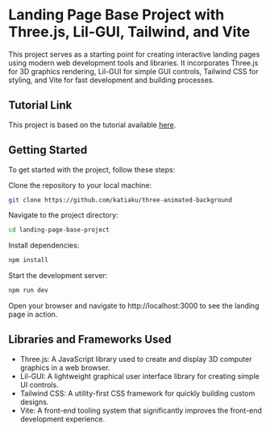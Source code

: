 # Landing Page Base Project with Three.js, Lil-GUI, Tailwind, and Vite

This project serves as a starting point for creating interactive landing pages using modern web development tools and libraries. It incorporates Three.js for 3D graphics rendering, Lil-GUI for simple GUI controls, Tailwind CSS for styling, and Vite for fast development and building processes.

## Tutorial Link
This project is based on the tutorial available <a href="https://www.youtube.com/watch?v=YK1Sw_hnm58&list=WL&index=5">here</a>.

## Getting Started
To get started with the project, follow these steps:

Clone the repository to your local machine:
```bash
git clone https://github.com/katiaku/three-animated-background
```
Navigate to the project directory:
```bash
cd landing-page-base-project
```
Install dependencies:
```bash
npm install
```
Start the development server:
```bash
npm run dev
```
Open your browser and navigate to http://localhost:3000 to see the landing page in action.

## Libraries and Frameworks Used

- Three.js: A JavaScript library used to create and display 3D computer graphics in a web browser.
- Lil-GUI: A lightweight graphical user interface library for creating simple UI controls.
- Tailwind CSS: A utility-first CSS framework for quickly building custom designs.
- Vite: A front-end tooling system that significantly improves the front-end development experience.
